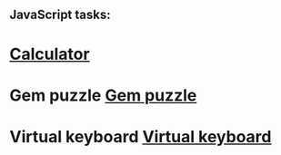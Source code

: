 ## JavaScript tasks:
# [Calculator](https://dzmitrrynz.github.io/calculator/index.html)
# Gem puzzle [Gem puzzle](https://dzmitrrynz.github.io/gem-puzzle/index.html)
# Virtual keyboard [Virtual keyboard](https://dzmitrrynz.github.io/vrtlkbd/index.html)